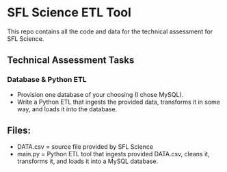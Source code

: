 # SFL Science ETL Tool
This repo contains all the code and data for the technical assessment for  SFL Science.

## Technical Assessment Tasks 
### Database & Python ETL
- Provision one database of your choosing (I chose MySQL). 
- Write a Python ETL that ingests the provided data, transforms it in some way, and loads it into the database.

## Files:
* DATA.csv = source file provided by SFL Science
* main.py = Python ETL tool that ingests provided DATA.csv, cleans it, transforms it, and loads it into a MySQL database.


